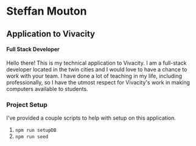 # Steffan Mouton
## Application to Vivacity
#### Full Stack Developer

Hello there! This is my technical application to Vivacity. I am a full-stack developer located in the twin cities and I would love to have a chance to work with your team. 
I have done a lot of teaching in my life, including professionally, so I have the utmost respect for Vivacity's work in making computers available to students.

### Project Setup
I've provided a couple scripts to help with setup on this application.

1. `npm run setupDB`
2. `npm run seed`

